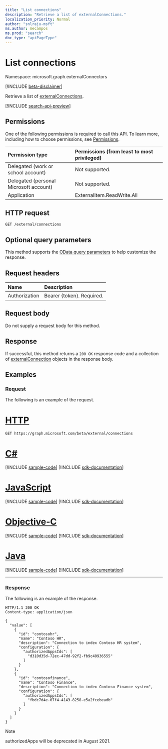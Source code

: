 ```yaml
---
title: "List connections"
description: "Retrieve a list of externalConnections."
localization_priority: Normal
author: "snlraju-msft"
ms.author: mecampos
ms.prod: "search"
doc_type: "apiPageType"
---
```


# List connections

Namespace: microsoft.graph.externalConnectors

[!INCLUDE [beta-disclaimer](../../includes/beta-disclaimer.md)]

Retrieve a list of [externalConnections](../resources/externalconnection.md).

[!INCLUDE [search-api-preview](../../includes/search-api-preview-signup.md)]

## Permissions

One of the following permissions is required to call this API. To learn more, including how to choose permissions, see [Permissions](/graph/permissions-reference).

| Permission type                        | Permissions (from least to most privileged) |
|:---------------------------------------|:--------------------------------------------|
| Delegated (work or school account)     | Not supported. |
| Delegated (personal Microsoft account) | Not supported. |
| Application                            | ExternalItem.ReadWrite.All |

## HTTP request

<!-- { "blockType": "ignored" } -->

```http
GET /external/connections
```

## Optional query parameters

This method supports the [OData query parameters](/graph/query-parameters) to help customize the response.

## Request headers

| Name          | Description               |
|:--------------|:--------------------------|
| Authorization | Bearer {token}. Required. |

## Request body

Do not supply a request body for this method.

## Response

If successful, this method returns a `200 OK` response code and a collection of [externalConnection](../resources/externalconnection.md) objects in the response body.

## Examples

### Request

The following is an example of the request.

# [HTTP](#tab/http)
<!-- {
  "blockType": "request",
  "name": "get_connections"
}-->

```msgraph-interactive
GET https://graph.microsoft.com/beta/external/connections
```
# [C#](#tab/csharp)
[!INCLUDE [sample-code](../includes/snippets/csharp/get-connections-csharp-snippets.md)]
[!INCLUDE [sdk-documentation](../includes/snippets/snippets-sdk-documentation-link.md)]

# [JavaScript](#tab/javascript)
[!INCLUDE [sample-code](../includes/snippets/javascript/get-connections-javascript-snippets.md)]
[!INCLUDE [sdk-documentation](../includes/snippets/snippets-sdk-documentation-link.md)]

# [Objective-C](#tab/objc)
[!INCLUDE [sample-code](../includes/snippets/objc/get-connections-objc-snippets.md)]
[!INCLUDE [sdk-documentation](../includes/snippets/snippets-sdk-documentation-link.md)]

# [Java](#tab/java)
[!INCLUDE [sample-code](../includes/snippets/java/get-connections-java-snippets.md)]
[!INCLUDE [sdk-documentation](../includes/snippets/snippets-sdk-documentation-link.md)]

---


<!-- markdownlint-disable MD024 -->
### Response
<!-- markdownlint-enable MD024 -->

The following is an example of the response.

<!-- {
  "blockType": "response",
  "truncated": true,
  "@odata.type": "microsoft.graph.externalConnection",
  "isCollection": true
} -->

```http
HTTP/1.1 200 OK
Content-type: application/json

{
  "value": [
    {
      "id": "contosohr",
      "name": "Contoso HR",
      "description": "Connection to index Contoso HR system",
      "configuration": {
        "authorizedAppsIds": [
          "d310d35d-72ec-47dd-92f2-fb9c40936555"
        ]
      }
    },
    {
      "id": "contosofinance",
      "name": "Contoso Finance",
      "description": "Connection to index Contoso Finance system",
      "configuration": {
        "authorizedAppsIds": [
          "fbdc7d4e-07f4-4143-8258-e5a2fcebeadb"
        ]
      }
    }
  ]
}
```

<!-- uuid: 16cd6b66-4b1a-43a1-adaf-3a886856ed98
2019-02-04 14:57:30 UTC -->
<!-- {
  "type": "#page.annotation",
  "description": "List connections",
  "keywords": "",
  "section": "documentation",
  "tocPath": ""
}-->

> [!NOTE]
> authorizedApps will be deprecated in August 2021.

